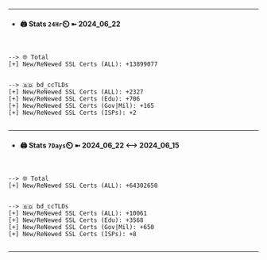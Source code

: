 

---
- #### 🖨️ **Stats** `24Hr`⏲️ ➼ 2024_06_22
```console


--> 🌐 Total
[+] New/ReNewed SSL Certs (ALL): +13899077


--> 🇧🇩 bd_ccTLDs
[+] New/ReNewed SSL Certs (ALL): +2327
[+] New/ReNewed SSL Certs (Edu): +706
[+] New/ReNewed SSL Certs (Gov|Mil): +165
[+] New/ReNewed SSL Certs (ISPs): +2


```

---
- #### 🖨️ **Stats** `7Days`⏲️ ➼ 2024_06_22 <--> 2024_06_15
```console


--> 🌐 Total
[+] New/ReNewed SSL Certs (ALL): +64302650


--> 🇧🇩 bd_ccTLDs
[+] New/ReNewed SSL Certs (ALL): +10061
[+] New/ReNewed SSL Certs (Edu): +3568
[+] New/ReNewed SSL Certs (Gov|Mil): +650
[+] New/ReNewed SSL Certs (ISPs): +8


```

---

